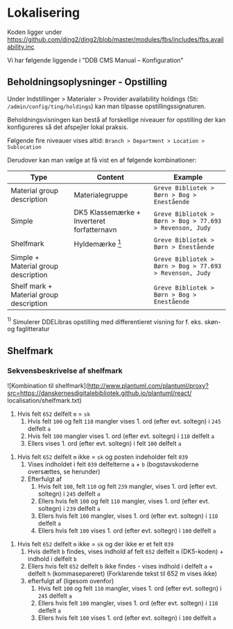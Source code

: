 # Lokalisering

<!--
Kilde:
Fra: Rolf Madsen <@slks.dk> 
Sendt: 29. maj 2019 09:34
Til: Erik Bachmann Pedersen <@slks.dk>
Emne: SV: Openplatform - shelfmark
-->

Koden ligger under https://github.com/ding2/ding2/blob/master/modules/fbs/includes/fbs.availability.inc

Vi har følgende liggende i ”DDB CMS Manual – Konfiguration”

## Beholdningsoplysninger - Opstilling

Under Indstillinger > Materialer > Provider availability holdings (Sti: `/admin/config/ting/holdings`) kan man tilpasse opstillingssignaturen.

Beholdningsvisningen kan bestå af forskellige niveauer for opstilling der kan konfigureres så det afspejler lokal praksis.

Følgende fire niveauer vises altid:
```Branch > Department > Location > Sublocation```

Derudover kan man vælge at få vist en af følgende kombinationer:

Type| Content | Example
---|---|---
Material group description | Materialegruppe | `Greve Bibliotek > Børn > Bog > Enestående`
Simple | DK5 Klassemærke + Inverteret forfatternavn | `Greve Bibliotek > Børn > Bog > 77.693 > Revenson, Judy`
Shelfmark | Hyldemærke [<sup>1</sup>](#1) | `Greve Bibliotek > Børn > Enestående`
Simple + Material group description | | `Greve Bibliotek > Børn > Bog > 77.693 > Revenson, Judy`
Shelf mark + Material group description | | `Greve Bibliotek > Børn > Bog > Enestående`

 <a class="anchor" id="1"><sup>1)</sup></a> Simulerer DDELibras opstilling med differentieret visning for f. eks. skøn- og faglitteratur

## Shelfmark

### Sekvensbeskrivelse af shelfmark

![Kombination til shelfmark](http://www.plantuml.com/plantuml/proxy?src=https://danskernesdigitalebibliotek.github.io/plantuml/react/
localisation/shelfmark.txt)

1. Hvis felt `652` delfelt `m` = `sk`
   1. Hvis felt `100` og felt `110` mangler vises 1. ord (efter evt. soltegn) i `245` delfelt `a`
   1. Hvis felt `100` mangler vises 1. ord (efter evt. soltegn) i `110` delfelt `a`
   1. Ellers vises 1. ord (efter evt. soltegn) i felt `100` delfelt `a`

<!--
Original rækkefølge
1. Hvis felt 652 delfelt m = sk
  1. Vises 1. ord (efter evt. soltegn) i felt 100 delfelt a
  1. Hvis felt 100 mangler vises 1. ord (efter evt. soltegn) i 110 delfelt a
  1. Hvis felt 100 og felt 110 mangler vises 1. ord (efter evt. soltegn) i 245 delfelt a
-->

1. Hvis felt `652` delfelt `m` ikke = `sk` og posten indeholder felt `039`
   1. Vises indholdet i felt `039` delfelterne `a` + `b` (bogstavskoderne oversættes, se herunder) 
   1. Efterfulgt af 
      1. Hvis felt `100`, felt `110` og felt `239` mangler, vises 1. ord (efter evt. soltegn) i `245` delfelt `a`
      1. Ellers hvis felt `100` og felt `110` mangler, vises 1. ord (efter evt. soltegn) i `239` delfelt `a`
      1. Ellers hvis felt `100` mangler, vises 1. ord (efter evt. soltegn) i `110` delfelt `a`
      1. Ellers hvis felt `100` vises 1. ord (efter evt. soltegn) i `100` delfelt `a`

<!--
Original rækkefølge

1. Hvis felt 652 delfelt m ikke = sk og posten indeholder felt 039 
  1. Vises indholdet i felt 039 delfelterne a + b (bogstavskoderne oversættes, se herunder) 
  1. efterfulgt af 
    1. Hvis felt 100 vises 1. ord (efter evt. soltegn) i 100 delfelt a
    1. Hvis felt 100 mangler, vises 1. ord (efter evt. soltegn) i 110 delfelt a
    1. Hvis felt 100 og felt 110 mangler, vises 1. ord (efter evt. soltegn) i 239 delfelt a
    1. Hvis felt 100, felt 110 og felt 239 mangler, vises 1. ord (efter evt. soltegn) i 245 delfelt a

-->

1. Hvis felt `652` delfelt `m` ikke = `sk` og der ikke er et felt `039`
   1. Hvis delfelt `b` findes, vises indhold af felt `652` delfelt `m` (DK5-koden) + indhold i delfelt `b`
   1. Ellers hvis felt `652` delfelt `b` ikke findes - vises indhold i delfelt `a` + delfelt `h` (kommasepareret) (Forklarende tekst til 652 m vises ikke)
   1. efterfulgt af (ligesom ovenfor)
      1. Hvis felt `100` og felt `110` mangler, vises 1. ord (efter evt. soltegn) i `245` delfelt `a`
      1. Ellers hvis felt `100` mangler, vises 1. ord (efter evt. soltegn) i `110` delfelt `a`
      1. Ellers hvis felt `100` vises 1. ord (efter evt. soltegn) i `100` delfelt `a`

<!--
1. Hvis felt 652 delfelt m ikke = sk og der ikke er et felt 039
Vises indhold af felt 652 delfelt m (DK5-koden) + indhold i delfelt b
Hvis felt 652 delfelt b ikke findes - vises indhold i delfelt a + delfelt h (kommasepareret)
(Forklarende tekst til 652 m vises ikke)
efterfulgt af (ligesom ovenfor)
Hvis felt 100 vises 1. ord (efter evt. soltegn) i 100 delfelt a
Hvis felt 100 mangler, vises 1. ord (efter evt. soltegn) i 110 delfelt a
Hvis felt 100 og felt 110 mangler, vises 1. ord (efter evt. soltegn) i 245 delfelt a
-->
